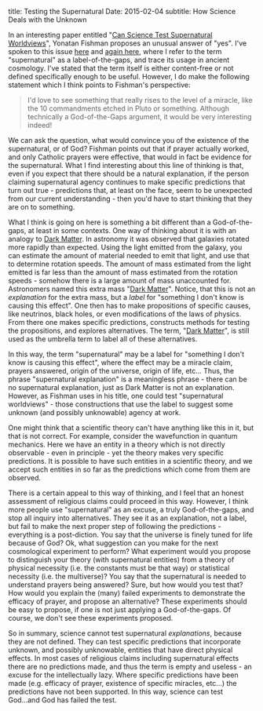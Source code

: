 title: Testing the Supernatural
Date: 2015-02-04
subtitle: How Science Deals with the Unknown

In an interesting paper entitled "[Can Science Test Supernatural Worldviews]", Yonatan Fishman proposes an unusual answer of "yes".  I've spoken to this issue [here] and [again here], where I refer to the term "supernatural" as a label-of-the-gaps, and trace its usage in ancient cosmology.  I've stated that the term itself is either content-free or not defined specifically enough to be useful.  However, I do make the following statement which I think points to Fishman's perspective:
> I'd love to see something that really rises to the level of a miracle, like the 10 commandments etched in Pluto or something. Although technically a God-of-the-Gaps argument, it would be very interesting indeed! 

We can ask the question, what would convince you of the existence of the supernatural, or of God?  Fishman points out that if prayer actually worked, and only Catholic prayers were effective, that would in fact be evidence for the supernatural.  What I find interesting about this line of thinking is that, even if you expect that there should be a natural explanation, if the person claiming supernatural agency continues to make specific predictions that turn out true - predictions that, at least on the face, seem to be unexpected from our current understanding - then you'd have to start thinking that they are on to something.

What I think is going on here is something a bit different than a God-of-the-gaps, at least in some contexts.  One way of thinking about it is with an analogy to [Dark Matter].  In astronomy it was observed that galaxies rotated more rapidly than expected.  Using the light emitted from the galaxy, you can estimate the amount of material needed to emit that light, and use that to determine rotation speeds.  The amount of mass estimated from the light emitted is far less than the amount of mass estimated from the rotation speeds - somehow there is a large amount of mass unaccounted for.  Astronomers named this extra mass "[Dark Matter]".  Notice, that this is not an *explanation* for the extra mass, but a *label* for "something I don't know is causing this effect".  One then has to make propositions of specific causes, like neutrinos, black holes, or even modifications of the laws of physics.  From there one makes specific predictions, constructs methods for testing the propositions, and explores alternatives.  The term, "[Dark Matter]", is still used as the umbrella term to label all of these alternatives.  

In this way, the term "supernatural" may be a label for "something I don't know is causing this effect", where the effect may be a miracle claim, prayers answered, origin of the universe, origin of life, etc...  Thus, the phrase "supernatural explanation" is a meaningless phrase - there can be no supernatural explanation, just as Dark Matter is not an explanation.  However, as Fishman uses in his title, one could test "supernatural worldviews" - those constructions that use the label to suggest some unknown (and possibly unknowable) agency at work.  

One might think that a scientific theory can't have anything like this in it, but that is not correct.  For example, consider the wavefunction in quantum mechanics.  Here we have an entity in a theory which is not directly observable - even in principle - yet the theory makes very specific predictions.  It is possible to have such entities in a scientific theory, and we accept such entities in so far as the predictions which come from them are observed.

There is a certain appeal to this way of thinking, and I feel that an honest assessment of religious claims could proceed in this way.  However, I think more people use "supernatural" as an excuse, a truly God-of-the-gaps, and stop all inquiry into alternatives.  They see it as an explanation, not a label, but fail to make the next proper step of following the predictions - everything is a post-diction.  You say that the universe is finely tuned for life because of God?  Ok, what suggestion can you make for the next cosmological experiment to perform?  What experiment would you propose to distinguish your theory (with supernatural entities) from a theory of physical necessity (i.e. the constants must be that way) or statistical necessity (i.e. the multiverse)?  You say that the supernatural is needed to understand prayers being answered?  Sure, but how would you test that?  How would you explain the (many) failed experiments to demonstrate the efficacy of prayer, and propose an alternative?  These experiments should be easy to propose, if one is not just applying a God-of-the-gaps.  Of course, we don't see these experiments proposed.  

So in summary, science cannot test supernatural *explanations*, because they are not defined.  They can test specific predictions that incorporate unknown, and possibly unknowable, entities that have direct physical effects.   In most cases of religious claims including supernatural effects there are no predictions made, and thus the term is empty and useless - an excuse for the intellectually lazy.  Where specific predictions have been made (e.g. efficacy of prayer, existence of specific miracles, etc...) the predictions have not been supported.  In this way, science can test God...and God has failed the test. 


[Can Science Test Supernatural Worldviews]: http://www.naturalism.org/Can%20Science%20Test%20Supernatural%20Worldviews-%20Final%20Author%27s%20Copy%20%28Fishman%202007%29.pdf
[here]: http://web.bryant.edu/~bblais/closed-to-the-supernatural.html
[again here]: http://web.bryant.edu/~bblais/the-supernatural-and-the-history-of-cosmology.html
[Dark Matter]: http://en.wikipedia.org/wiki/Dark_matter